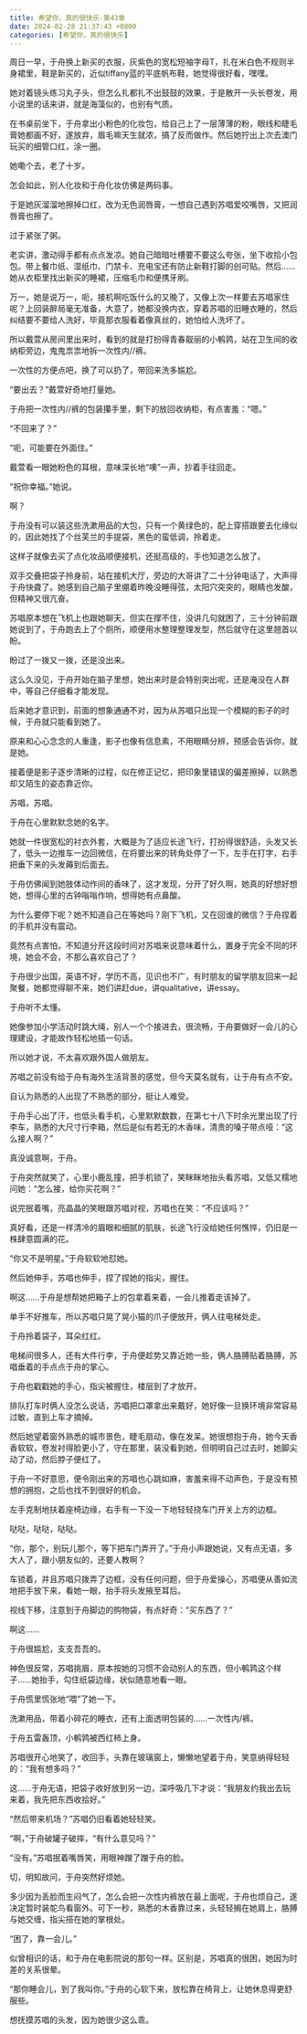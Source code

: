```yaml
---
title: 希望你，真的很快乐-第43章
date: 2024-02-28 21:37:43 +0800
categories: [希望你，真的很快乐]
---
```


周日一早，于舟换上新买的衣服，灰紫色的宽松短袖字母T，扎在米白色不规则半身裙里，鞋是新买的，近似tiffany蓝的平底帆布鞋，她觉得很好看，嘿嘿。

她对着镜头练习丸子头，但怎么扎都扎不出鼓鼓的效果，于是散开一头长卷发，用小说里的话来讲，就是海藻似的，也别有气质。

在书桌前坐下，于舟拿出小粉色的化妆包，给自己上了一层薄薄的粉，眼线和睫毛膏她都画不好，遂放弃，眉毛嘛天生就浓，搞了反而做作。然后她拧出上次去澳门玩买的细管口红，涂一圈。

她嘞个去，老了十岁。

怎会如此，别人化妆和于舟化妆仿佛是两码事。

于是她灰溜溜地擦掉口红，改为无色润唇膏，一想自己遇到苏唱爱咬嘴唇，又把润唇膏也擦了。

过于紧张了粥。

老实讲，激动得手都有点点发凉。她自己暗暗吐槽要不要这么夸张，坐下收拾小包包。带上餐巾纸、湿纸巾、门禁卡、充电宝还有防止新鞋打脚的创可贴。然后……她从衣柜里找出新买的睡裙，压缩毛巾和便携牙刷。

万一，她是说万一，呃，接机啊吃饭什么的又晚了，又像上次一样要去苏唱家住呢？上回装醉局毫无准备，大意了，她都没换内衣，穿着苏唱的旧睡衣睡的，然后纠结要不要给人洗好，毕竟那衣服看着像真丝的，她怕给人洗坏了。

所以戴萱从房间里出来时，看到的就是打扮得青春靓丽的小鹌鹑，站在卫生间的收纳柜旁边，鬼鬼祟祟地拆一次性内//裤。

一次性的方便点吧，换了可以扔了，带回来洗多尴尬。

“要出去？”戴萱好奇地打量她。

于舟把一次性内//裤的包装攥手里，剩下的放回收纳柜，有点害羞：“嗯。”

“不回来了？”

“呃，可能要在外面住。”

戴萱看一眼她粉色的耳根，意味深长地“噢”一声，抄着手往回走。

“祝你幸福。”她说。

啊？

于舟没有可以装这些洗漱用品的大包，只有一个黄绿色的，配上穿搭跟要去化缘似的，因此她找了个丝芙兰的手提袋，黑色的蛮低调，拎着走。

这样子就像去买了点化妆品顺便接机，还挺高级的，手也知道怎么放了。

双手交叠把袋子拎身前，站在接机大厅，旁边的大哥讲了二十分钟电话了，大声得于舟快聋了。她感到自己脑子里绷着昨晚没睡得弦，太阳穴突突的，眼睛也发酸，但精神又很亢奋。

苏唱原本想在飞机上也跟她聊天，但实在撑不住，没讲几句就困了，三十分钟前跟她说到了，于舟跑去上了个厕所，顺便用水整理整理发型，然后就守在这里翘首以盼。

盼过了一拨又一拨，还是没出来。

这么久没见，于舟开始在脑子里想，她出来时是会特别突出呢，还是淹没在人群中，等自己仔细看才能发现。

后来她才意识到，前面的想象通通不对，因为从苏唱只出现一个模糊的影子的时候，于舟就只能看到她了。

原来和心心念念的人重逢，影子也像有信息素，不用眼睛分辨，预感会告诉你，就是她。

接着便是影子逐步清晰的过程，似在修正记忆，把印象里错误的偏差擦掉，以熟悉却又陌生的姿态靠近你。

苏唱，苏唱。

于舟在心里默默念她的名字。

她就一件很宽松的衬衣外套，大概是为了适应长途飞行，打扮得很舒适，头发又长了，低头一边推车一边回微信，在将要出来的转角处停了一下，左手在打字，右手把垂下来的头发薅到后面去。

于舟仿佛闻到她肢体动作间的香味了，这才发现，分开了好久啊，她真的好想好想她，想得心里的古钟嗡嗡作响，想得她有点鼻酸。

为什么要停下呢？她不知道自己在等她吗？刚下飞机，又在回谁的微信？于舟捏着的手机并没有震动。

竟然有点害怕，不知道分开这段时间对苏唱来说意味着什么，置身于完全不同的环境，她会不会，不那么喜欢自己了？

于舟很少出国，英语不好，学历不高，见识也不广，有时朋友的留学朋友回来一起聚餐，她都觉得聊不来，她们讲赶due，讲qualitative，讲essay。

于舟听不太懂。

她像参加小学活动时跳大绳，别人一个个接进去，很流畅，于舟要做好一会儿的心理建设，才能故作轻松地插一句话。

所以她才说，不太喜欢跟外国人做朋友。

苏唱之前没有给于舟有海外生活背景的感觉，但今天莫名就有，让于舟有点不安。

自认为熟悉的人出现了不熟悉的部分，挺让人难受。

于舟手心出了汗，也低头看手机，心里默默数数，在第七十八下时余光里出现了行李车，熟悉的大尺寸行李箱，然后是似有若无的木香味，清贵的嗓子带点哑：“这么接人啊？”

真没诚意啊，于舟。

于舟突然就笑了，心里小鹿乱撞，把手机锁了，笑眯眯地抬头看苏唱，又低又糯地问她：“怎么接，给你买花啊？”

说完抿着嘴，亮晶晶的笑眼跟苏唱对视，苏唱也在笑：“不应该吗？”

真好看，还是一样清冷的眉眼和细腻的肌肤，长途飞行没给她任何憔悴，仍旧是一株肆意圆满的花。

“你又不是明星。”于舟软软地怼她。

然后她伸手，苏唱也伸手，捏了捏她的指尖，握住。

啊这……于舟是想帮她把箱子上的包拿着来着，一会儿推着走该掉了。

单手不好推车，所以苏唱只晃了晃小猫的爪子便放开，俩人往电梯处走。

于舟拎着袋子，耳朵红红。

电梯间很多人，还有大件行李，于舟便趁势又靠近她一些，俩人胳膊贴着胳膊，苏唱垂着的手点点于舟的掌心。

于舟也戳戳她的手心，指尖被握住，楼层到了才放开。

排队打车时俩人没怎么说话，苏唱把口罩拿出来戴好，她好像一旦换环境非常容易过敏，直到上车才摘掉。

然后她望着窗外熟悉的城市景色，睫毛扇动，像在发呆。她很想抱于舟，她今天香香软软，卷发衬得脸更小了，守在那里，装没看到她，但明明自己过去时，她脚尖动了动，然后脖子便红了。

于舟一不好意思，便令刚出来的苏唱也心跳如麻，害羞来得不动声色，于是没有预想的拥抱，之后也找不到很好的机会。

左手克制地扶着座椅边缘，右手有一下没一下地轻轻挠车门开关上方的边框。

哒哒，哒哒，哒哒。

“你，那个，别玩儿那个，等下把车门弄开了。”于舟小声跟她说，又有点无语，多大人了，跟小朋友似的，还要人教啊？

车锁着，并且苏唱只拨弄了边框，没有任何问题，但于舟爱操心，苏唱便从善如流地把手放下来，看她一眼，抬手将头发掖至耳后。

视线下移，注意到于舟脚边的购物袋，有点好奇：“买东西了？”

啊这……

于舟很尴尬，支支吾吾的。

神色很反常，苏唱挑眉，原本按她的习惯不会动别人的东西，但小鹌鹑这个样子……她抬手，勾住纸袋边缘，状似随意地看一眼。

于舟慌里慌张地“喂”了她一下。

洗漱用品，带着小碎花的睡衣，还有上面透明包装的……一次性内/裤。

于舟五雷轰顶，小鹌鹑被西红柿上身。

苏唱很开心地笑了，收回手，头靠在玻璃窗上，懒懒地望着于舟，笑意纳得轻轻的：“我有想多吗？”

这……于舟无语，把袋子收好放到另一边，深呼吸几下才说：“我朋友约我出去玩来着，我先把东西收拾好。”

“然后带来机场？”苏唱仍旧看着她轻轻笑。

“啊，”于舟破罐子破摔，“有什么意见吗？”

“没有。”苏唱抿着嘴唇笑，用眼神蹭了蹭于舟的脸。

切，明知故问，于舟突然好烦她。

多少因为丢脸而生闷气了，怎么会把一次性内裤放在最上面呢，于舟也烦自己，遂决定暂时装鸵鸟看窗外。可下一秒，熟悉的木香靠过来，头轻轻搁在她肩上，胳膊与她交缠，指尖搭在她的掌根处。

“困了，靠一会儿。”

似曾相识的话，和于舟在电影院说的那句一样。区别是，苏唱真的很困，她因为时差的关系很晕。

“那你睡会儿，到了我叫你。”于舟的心软下来，放松靠在椅背上，让她休息得更舒服些。

想抚摸苏唱的头发，因为她很少这么乖。

